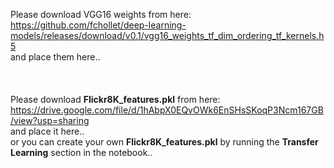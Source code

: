 Please download VGG16 weights from here: https://github.com/fchollet/deep-learning-models/releases/download/v0.1/vgg16_weights_tf_dim_ordering_tf_kernels.h5
<br />
and place them here..
<br /><br /><br /><br />
Please download **Flickr8K_features.pkl** from here: https://drive.google.com/file/d/1hAbpX0EQvOWk6EnSHsSKoqP3Ncm167GB/view?usp=sharing
<br />
and place it here..
<br />
or you can create your own **Flickr8K_features.pkl** by running the **Transfer Learning** section in the notebook..
